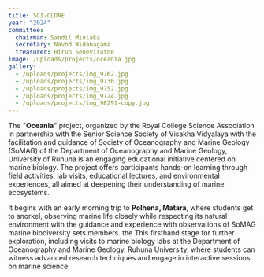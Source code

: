```yaml
---
title: SCI-CLONE
year: "2024"
committee:
  chairman: Sandil Minlaka
  secretary: Navod Widanagama
  treasurer: Hirun Seneviratne
image: /uploads/projects/oceania.jpg
gallery:
  - /uploads/projects/img_9762.jpg
  - /uploads/projects/img_9730.jpg
  - /uploads/projects/img_9752.jpg
  - /uploads/projects/img_9724.jpg
  - /uploads/projects/img_98291-copy.jpg
---
```


The "**Oceania**" project, organized by the Royal College Science Association in partnership with the Senior Science Society of Visakha Vidyalaya with the facilitation and guidance of Society of Oceanography and Marine Geology (SoMAG) of the Department of Oceanography and Marine Geology, University of Ruhuna is an engaging educational initiative centered on marine biology. The project offers participants hands-on learning through field activities, lab visits, educational lectures, and environmental experiences, all aimed at deepening their understanding of marine ecosystems.

It begins with an early morning trip to **Polhena, Matara**, where students get to snorkel, observing marine life closely while respecting its natural environment with the guidance and experience with observations of SoMAG marine biodiversity sets members. the This firsthand stage for further exploration, including visits to marine biology labs at the Department of Oceanography and Marine Geology, Ruhuna University, where students can witness advanced research techniques and engage in interactive sessions on marine science.
